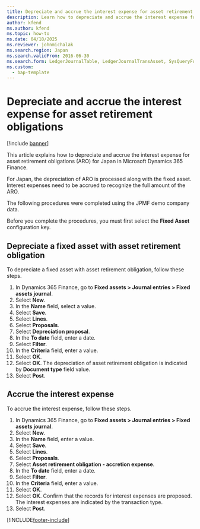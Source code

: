 ```yaml
---
title: Depreciate and accrue the interest expense for asset retirement obligations
description: Learn how to depreciate and accrue the interest expense for asset retirement obligations for Japan in Microsoft Dynamics 365 Finance.
author: kfend
ms.author: kfend
ms.topic: how-to
ms.date: 04/18/2025
ms.reviewer: johnmichalak
ms.search.region: Japan
ms.search.validFrom: 2016-06-30
ms.search.form: LedgerJournalTable, LedgerJournalTransAsset, SysQueryForm
ms.custom: 
  - bap-template
---
```


# Depreciate and accrue the interest expense for asset retirement obligations

[!include [banner](../../includes/banner.md)]

This article explains how to depreciate and accrue the interest expense for asset retirement obligations (ARO) for Japan in Microsoft Dynamics 365 Finance.

For Japan, the depreciation of ARO is processed along with the fixed asset. Interest expenses need to be accrued to recognize the full amount of the ARO.

The following procedures were completed using the JPMF demo company data.

Before you complete the procedures, you must first select the **Fixed Asset** configuration key.

## Depreciate a fixed asset with asset retirement obligation

To depreciate a fixed asset with asset retirement obligation, follow these steps.

1. In Dynamics 365 Finance, go to **Fixed assets \> Journal entries \> Fixed assets journal**.
1. Select **New**.
1. In the **Name** field, select a value.
1. Select **Save**.
1. Select **Lines**.
1. Select **Proposals**.
1. Select **Depreciation proposal**.
1. In the **To date** field, enter a date.
1. Select **Filter**.
1. In the **Criteria** field, enter a value.
1. Select **OK**.
1. Select **OK**. The depreciation of asset retirement obligation is indicated by **Document type** field value.  
1. Select **Post**.

## Accrue the interest expense

To accrue the interest expense, follow these steps.

1. In Dynamics 365 Finance, go to **Fixed assets \> Journal entries \> Fixed assets journal**.
1. Select **New**.
1. In the **Name** field, enter a value.
1. Select **Save**.
1. Select **Lines**.
1. Select **Proposals**.
1. Select **Asset retirement obligation - accretion expense**.
1. In the **To date** field, enter a date.
1. Select **Filter**.
1. In the **Criteria** field, enter a value.
1. Select **OK**.
1. Select **OK**. Confirm that the records for interest expenses are proposed. The interest expenses are indicated by the transaction type.  
1. Select **Post**.



[!INCLUDE[footer-include](../../../includes/footer-banner.md)]
